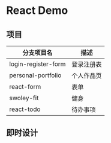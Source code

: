 # React Demo



## 项目
|分支项目名|描述|
|-|-|
|login-register-form|登录注册表|
| personal-portfolio|个人作品页|
|react-form|表单|
|swoley-fit|健身|
|react-todo|待办事项|


## 即时设计
